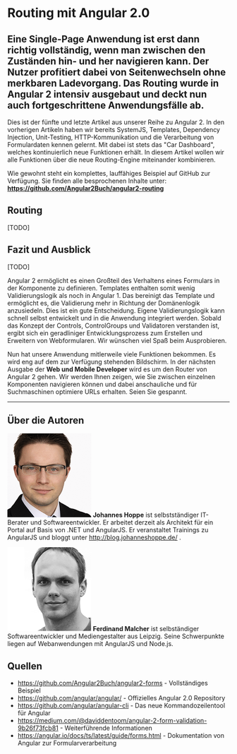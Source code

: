 # Routing mit Angular 2.0

## Eine Single-Page Anwendung ist erst dann richtig vollständig, wenn man zwischen den Zuständen hin- und her navigieren kann. Der Nutzer profitiert dabei von Seitenwechseln ohne merkbaren Ladevorgang. Das Routing wurde in Angular 2 intensiv ausgebaut und deckt nun auch fortgeschrittene Anwendungsfälle ab.

Dies ist der fünfte und letzte Artikel aus unserer Reihe zu Angular 2.
In den vorherigen Artikeln haben wir bereits SystemJS, Templates, Dependency Injection, Unit-Testing, HTTP-Kommunikation und die Verarbeitung von Formulardaten kennen gelernt.
Mit dabei ist stets das "Car Dashboard", welches kontinuierlich neue Funktionen erhält.
In diesem Artikel wollen wir alle Funktionen über die neue Routing-Engine miteinander kombinieren.

<!--
![Screenshot](images/screenshot_forms.png)
> Screenshot: Das Cars Dashboard mit neuem Formular
-->

Wie gewohnt steht ein komplettes, lauffähiges Beispiel auf GitHub zur Verfügung. Sie finden alle besprochenen Inhalte unter: __https://github.com/Angular2Buch/angular2-routing__

## Routing 

[TODO]



## Fazit und Ausblick

[TODO]

Angular 2 ermöglicht es einen Großteil des Verhaltens eines Formulars in der Komponente zu definieren.
Templates enthalten somit wenig Validierungslogik als noch in Angular 1.
Das bereinigt das Template und ermöglicht es, die Validierung mehr in Richtung der Domänenlogik anzusiedeln.
Dies ist ein gute Entscheidung.
Eigene Validierungslogik kann schnell selbst entwickelt und in die Anwendung integriert werden.
Sobald das Konzept der Controls, ControlGroups und Validatoren verstanden ist, ergibt sich ein geradliniger Entwicklungsprozess zum Erstellen und Erweitern von Webformularen. Wir wünschen viel Spaß beim Ausprobieren.

Nun hat unsere Anwendung mitlerweile viele Funktionen bekommen.
Es wird eng auf dem zur Verfügung stehenden Bildschirm. In der nächsten Ausgabe der __Web und Mobile Developer__ wird es um den Router von Angular 2 gehen. Wir werden Ihnen zeigen, wie Sie zwischen einzelnen Komponenten navigieren können und dabei anschauliche und für Suchmaschinen optimiere URLs erhalten. Seien Sie gespannt.

<hr>

## Über die Autoren

![Johannes Hoppe](images/johannes-hoppe.png)
**Johannes Hoppe** ist selbstständiger IT-Berater und Softwareentwickler. Er arbeitet derzeit als Architekt für ein Portal auf Basis von .NET und AngularJS. Er veranstaltet Trainings zu AngularJS und bloggt unter http://blog.johanneshoppe.de/ .

![Ferdinand Malcher](images/ferdinand-malcher_mini.png)
**Ferdinand Malcher** ist selbständiger Softwareentwickler und Mediengestalter aus Leipzig.
Seine Schwerpunkte liegen auf Webanwendungen mit AngularJS und Node.js.


## Quellen
* https://github.com/Angular2Buch/angular2-forms - Vollständiges Beispiel
* https://github.com/angular/angular/ - Offizielles Angular 2.0 Repository
* https://github.com/angular/angular-cli - Das neue Kommandozeilentool für Angular
* https://medium.com/@daviddentoom/angular-2-form-validation-9b26f73fcb81 - Weiterführende Informationen
* https://angular.io/docs/ts/latest/guide/forms.html - Dokumentation von Angular zur Formularverarbeitung